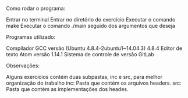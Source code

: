 Como rodar o programa:

Entrar no terminal
Entrar no diretório do exercício
Executar o comando make
Executar o comando ./main seguido dos argumentos que deseja

Programas utilizado:

Compilador GCC versão (Ubuntu 4.8.4-2ubuntu1~14.04.3) 4.8.4
Editor de texto Atom versão 1.14.1
Sistema de controle de versão GitLab

Observações:

Alguns exercícios contém duas subpastas, inc e src, para melhor organização do trabalho
inc: Pasta que contém os arquivos headers.
src: Pasta que contém as implementações dos heades.

